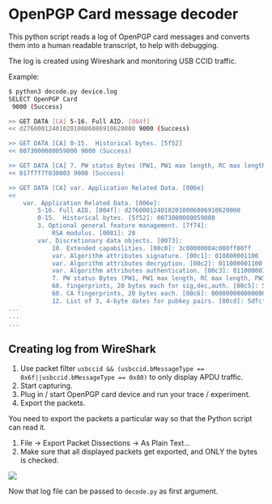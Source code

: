 # OpenPGP Card message decoder

This python script reads a log of OpenPGP card messages and converts them
into a human readable transcript, to help with debugging.

The log is created using Wireshark and monitoring USB CCID traffic.

Example:
```bash
$ python3 decode.py device.log
SELECT OpenPGP Card
 9000 (Success)

>> GET DATA [CA] 5-16. Full AID. [004f]
<< d2760001240102010006086910620000 9000 (Success)

>> GET DATA [CA] 0-15.  Historical bytes. [5f52]
<< 0073000080059000 9000 (Success)

>> GET DATA [CA] 7. PW status Bytes (PW1, PW1 max length, RC max length, PW3 max length, ...) [00c4]
<< 017f7f7f030003 9000 (Success)

>> GET DATA [CA] var. Application Related Data. [006e]
<< 
    var. Application Related Data. [006e]: 
        5-16. Full AID. [004f]: d2760001240102010006086910620000
        0-15.  Historical bytes. [5f52]: 0073000080059000
        3. Optional general feature management. [7f74]: 
            RSA modulus. [0081]: 20
        var. Discretionary data objects. [0073]: 
            10. Extended capabilities. [00c0]: 3c00000004c000ff00ff
            var. Algorithm attributes signature. [00c1]: 010800001100
            var. Algorithm attributes decryption. [00c2]: 011000001100
            var. Algorithm attributes authentication. [00c3]: 011000001100
            7. PW status Bytes (PW1, PW1 max length, RC max length, PW3 max length, ...) [00c4]: 017f7f7f030003
            60. fingerprints, 20 bytes each for sig,dec,auth. [00c5]: 549e4beda81d4cfa51da463f6af3e30dc987c8fe43eee30ef73bfd53e25cb0d1dae105de65de9c0407c3573447987972785915e1bd5c5f1fc3c313bb
            60. CA fingerprints, 20 bytes each. [00c6]: 000000000000000000000000000000000000000000000000000000000000000000000000000000000000000000000000000000000000000000000000
            12. List of 3, 4-byte dates for pubkey pairs. [00cd]: 5dfcf6ba5dfc0bbc5dfc0c54 (224 bytes total)
...
...
...
```

## Creating log from WireShark

1. Use packet filter `usbccid && (usbccid.bMessageType == 0x6f||usbccid.bMessageType == 0x80)` to only display APDU traffic.
2. Start capturing.
3. Plug in / start OpenPGP card device and run your trace / experiment.
4. Export the packets.

You need to export the packets a particular way so that the Python script can read it.

1. File -> Export Packet Dissections -> As Plain Text...
2. Make sure that all displayed packets get exported, and ONLY the bytes is checked.

![](https://i.imgur.com/PEmY8lB.png)

Now that log file can be passed to `decode.py` as first argument.
